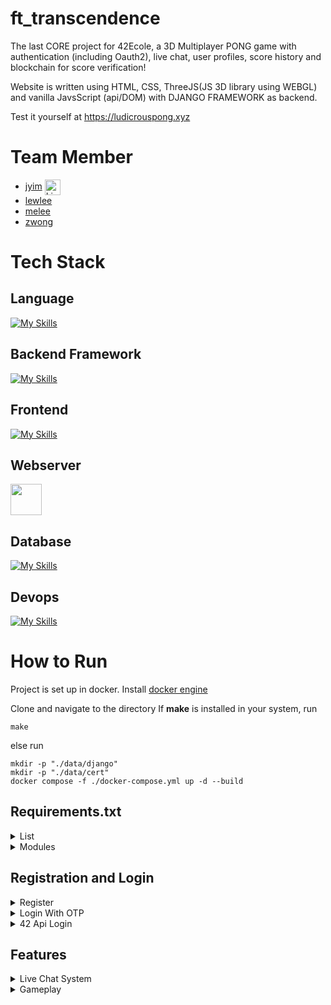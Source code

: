 # ft_transcendence

The last CORE project for 42Ecole, a 3D Multiplayer PONG game with authentication (including Oauth2), live chat, user profiles, score history and blockchain for score verification!<br />

Website is written using HTML, CSS, ThreeJS(JS 3D library using WEBGL) and vanilla JavsScript (api/DOM) with DJANGO FRAMEWORK as backend. <br />

Test it yourself at https://ludicrouspong.xyz

# Team Member
+ [jyim](https://github.com/SkyHearts "Github Profile") <a href="https://www.linkedin.com/in/yim-jiun-jye-759085120/"><img src="readme_src/icons8-linkedin-48.png" alt="LinkedIn Profile" width="25px" height="25px" align="center"></a>
+ [lewlee](https://github.com/lewislee42 "Github Profile")
+ [melee](https://github.com/mseong123 "Github Profile")
+ [zwong](https://github.com/Wongoose "Github Profile")

# Tech Stack
## Language
[![My Skills](https://skillicons.dev/icons?i=py,js)](https://skillicons.dev)
## Backend Framework
[![My Skills](https://skillicons.dev/icons?i=django)](https://skillicons.dev)
## Frontend
[![My Skills](https://skillicons.dev/icons?i=threejs,js,html,css)](https://skillicons.dev)
## Webserver
<img src="readme_src/nginx.svg" width="50px" height="50px" align="center">

## Database
[![My Skills](https://skillicons.dev/icons?i=postgres,redis)](https://skillicons.dev)
## Devops
[![My Skills](https://skillicons.dev/icons?i=docker,aws)](https://skillicons.dev)

# How to Run
Project is set up in docker. Install [docker engine](https://docs.docker.com/engine/install/)

Clone and navigate to the directory
If **make** is installed in your system, 
run
```
make
```
else run
```
mkdir -p "./data/django"
mkdir -p "./data/cert"
docker compose -f ./docker-compose.yml up -d --build
```
## Requirements.txt
<details><summary>List</summary>
  
 ```
  channels==4.0.0
  Django==4.2.1
  daphne==4.1.0
  dj-rest-auth==4.0.0
  django-allauth==0.52.0
  djangorestframework==3.14.0
  djangorestframework-simplejwt==5.3.1
  pillow==10.2.0
  psycopg==3.1.8
  psycopg-binary==3.1.8
  channels-redis==4.2.0
  web3==6.16.0
 ```

</details>

<details>
  <summary>
    Modules
  </summary>

  ### Web
  - [x] Django Framework
  - [ ] BootStrap
  - [x] Postgres Database
  - [x] Store Tournament Score in Blockchain

  ## User Management
  - [x] Standard user management, authentication, users across tournaments
  - [x] Implementing a remote authentication

  ## Gameplay and User Experience
  - [x] Remote players
  - [x] Multiplayers (more than 2 in the same game)
  - [ ] Add Another Game with User History and Matchmaking
  - [x] Game Customization Options
  - [x] Live chat

  ## AI-Algo
  - [ ] Introduce an AI Opponent
  - [ ] User and Game Stats Dashboards

  ## Cybersecurity
  - [ ] Implement WAF/ModSecurity with Hardened Configuration and HashiCorp Vault for Secrets Management
  - [ ] GDPR Compliance Options with User Anonymization, Local Data Management, and Account Deletion
  - [x] Implement Two-Factor Authentication (2FA) and JWT

  ## DevOps
  - [ ] Infrastructure Setup for Log Management
  - [ ] Monitoring system
  - [ ] Designing the Backend as Microservices

  ## Graphics
  - [x] Use of advanced 3D techniques (ThreeJS)

  ## Accessibility
  - [x] Support on all devices
  - [x] Expanding Browser Compatibility
  - [ ] Multiple language supports.
  - [ ] Add accessibility for Visually Impaired Users
  - [ ] Server-Side Rendering (SSR) Integration.

  ## Sever-side Pong
  - [ ] Replacing Basic Pong with Server-Side Pong and Implementing an API
  - [ ] Enabling Pong Gameplay via CLI against Web Users with API Integration

</details>


## Registration and Login
<details>
  <summary>
    Register
  </summary>
  <img src="readme_src/register.gif">
  <img src="readme_src/email_verification.jpg">
</details>
<details>
  <summary>
    Login With OTP
  </summary>
  <img src="readme_src/login_OTP.gif">
</details>
<details>
  <summary>
    42 Api Login
  </summary>
  <img src="readme_src/42api.gif">
</details>

## Features
<details>
  <summary>
    Live Chat System
  </summary>
</details>
<details>
  <summary>
    Gameplay
  </summary>
  <img src="readme_src/gameplay.gif">
</details>

